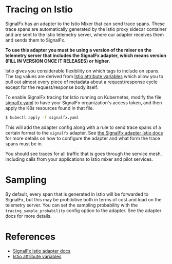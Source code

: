 # Tracing on Istio

SignalFx has an adapter to the Istio Mixer that can send trace spans.  These
trace spans are automatically generated by the Istio proxy sidecar container
and are sent to the Istio telemetry server, where our adapter receives them and
sends them to SignalFx.

**To use this adapter you must be using a version of the mixer on the telemetry
server that includes the SignalFx adapter, which means version (FILL IN VERSION
ONCE IT RELEASES) or higher.**

Istio gives you considerable flexibility on which tags to include on spans. The
tag values are derived from [Istio attribute
variables](https://istio.io/docs/reference/config/policy-and-telemetry/attribute-vocabulary/)
which allow you to pull out almost every piece of metadata about a
request/response cycle except for the request/response body itself.

To enable SignalFx tracing for Istio running on Kubernetes, modify the file
[signalfx.yaml](./signalfx.yaml) to have your SignalFx organization's access
token, and then apply the K8s resources found in that file.

```sh
$ kubectl apply -f signalfx.yaml
```

This will add the adapter config along with a rule to send trace spans of a
certain format to the `signalfx` adapter.  See [the SignalFx adapter Istio
docs](https://istio.io/docs/reference/config/policy-and-telemetry/adapters/signalfx/)
for more details on how to configure the adapter and what form the trace spans
must be in.

You should see traces for all traffic that is goes through the service mesh,
including calls from your applications to Istio mixer and pilot services.

# Sampling

By default, every span that is generated in Istio will be forwarded to
SignalFx, but this may be prohibitive both in terms of cost and load on the
telemetry server.  You can set the sampling probability with the
`tracing_sample_probability` config option to the adapter.  See the adapter
docs for more details.

# References

 - [SignalFx Istio adapter docs](https://istio.io/docs/reference/config/policy-and-telemetry/adapters/signalfx/)
 - [Istio attribute variables](https://istio.io/docs/reference/config/policy-and-telemetry/attribute-vocabulary/)
